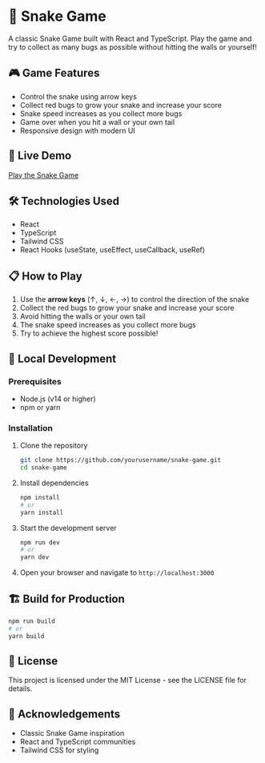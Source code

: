 # 🐍 Snake Game

A classic Snake Game built with React and TypeScript. Play the game and try to collect as many bugs as possible without hitting the walls or yourself!

## 🎮 Game Features

- Control the snake using arrow keys
- Collect red bugs to grow your snake and increase your score
- Snake speed increases as you collect more bugs
- Game over when you hit a wall or your own tail
- Responsive design with modern UI

## 🚀 Live Demo

[Play the Snake Game](https://your-deployment-url.vercel.app)

## 🛠️ Technologies Used

- React
- TypeScript
- Tailwind CSS
- React Hooks (useState, useEffect, useCallback, useRef)

## 📋 How to Play

1. Use the **arrow keys** (↑, ↓, ←, →) to control the direction of the snake
2. Collect the red bugs to grow your snake and increase your score
3. Avoid hitting the walls or your own tail
4. The snake speed increases as you collect more bugs
5. Try to achieve the highest score possible!

## 🔧 Local Development

### Prerequisites

- Node.js (v14 or higher)
- npm or yarn

### Installation

1. Clone the repository

   ```bash
   git clone https://github.com/yourusername/snake-game.git
   cd snake-game
   ```

2. Install dependencies

   ```bash
   npm install
   # or
   yarn install
   ```

3. Start the development server

   ```bash
   npm run dev
   # or
   yarn dev
   ```

4. Open your browser and navigate to `http://localhost:3000`

## 🏗️ Build for Production

```bash
npm run build
# or
yarn build
```

## 📝 License

This project is licensed under the MIT License - see the LICENSE file for details.

## 👏 Acknowledgements

- Classic Snake Game inspiration
- React and TypeScript communities
- Tailwind CSS for styling
